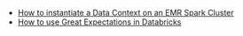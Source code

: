 - [How to instantiate a Data Context on an EMR Spark Cluster](/docs/oss/deployment_patterns/how_to_instantiate_a_data_context_on_an_emr_spark_cluster)
- [How to use Great Expectations in Databricks](/docs/oss/tutorials/getting_started/how_to_use_great_expectations_in_databricks)